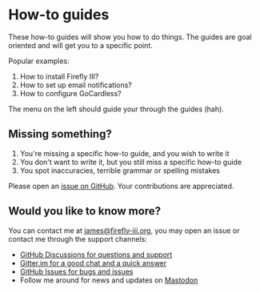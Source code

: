 # How-to guides

These how-to guides will show you how to do things. The guides are goal oriented and will get you to a specific point.

Popular examples:

1. How to install Firefly III?
2. How to set up email notifications?
3. How to configure GoCardless?

The menu on the left should guide your through the guides (hah). 

## Missing something?

1. You're missing a specific how-to guide, and you wish to write it
2. You don't want to write it, but you still miss a specific how-to guide
3. You spot inaccuracies, terrible grammar or spelling mistakes

Please open an [issue on GitHub](https://github.com/firefly-iii/firefly-iii/issues/new?assignees=&labels=&projects=&template=fr.yml). Your contributions are appreciated.

## Would you like to know more?

You can contact me at [james@firefly-iii.org](mailto:james@firefly-iii.org), you may open an issue or contact me through the support channels:

- [GitHub Discussions for questions and support](https://github.com/firefly-iii/firefly-iii/discussions/)
- [Gitter.im for a good chat and a quick answer](https://gitter.im/firefly-iii/firefly-iii)
- [GitHub Issues for bugs and issues](https://github.com/firefly-iii/firefly-iii/issues)
- Follow me around for news and updates on <a rel="me" href="https://fosstodon.org/@ff3">Mastodon</a>